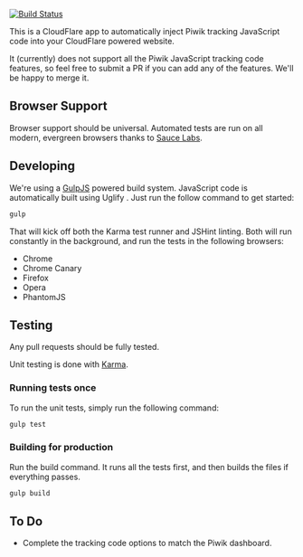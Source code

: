 [![Build Status](https://semaphoreci.com/api/v1/projects/ec22e658-35b1-49f3-ba17-74f5688dc4ea/519555/badge.svg)](https://semaphoreci.com/brad/piwik-cloudflare)

This is a CloudFlare app to automatically inject Piwik tracking JavaScript
code into your CloudFlare powered website.

It (currently) does not support all the Piwik JavaScript tracking code
features, so feel free to submit a PR if you can add any of the features.
We'll be happy to merge it.

## Browser Support

Browser support should be universal. Automated tests are
run on all modern, evergreen browsers thanks to 
[Sauce Labs](https://saucelabs.com/opensauce).


## Developing

We're using a [GulpJS](http://gulpjs.com) powered build system. JavaScript code is 
automatically built using Uglify . Just run 
the follow command to get started:

```bash
gulp
```

That will kick off both the Karma test runner and JSHint linting.
Both will run constantly in the background, and run the tests
in the following browsers:

- Chrome
- Chrome Canary
- Firefox
- Opera
- PhantomJS

## Testing

Any pull requests should be fully tested.

Unit testing is done with [Karma](https://karma-runner.github.io/).


### Running tests once

To run the unit tests, simply run the following command:

```bash
gulp test
```

### Building for production

Run the build command. It runs all the tests first, and
then builds the files if everything passes.

```bash
gulp build
```

## To Do

- Complete the tracking code options to match the Piwik dashboard.
